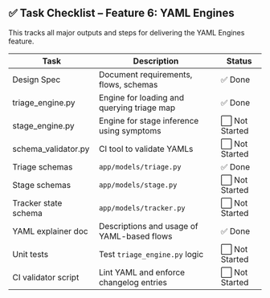 ## ✅ Task Checklist – Feature 6: YAML Engines

This tracks all major outputs and steps for delivering the YAML Engines feature.

| Task | Description | Status |
|------|-------------|--------|
| Design Spec | Document requirements, flows, schemas | ✅ Done
| triage_engine.py | Engine for loading and querying triage map | ✅ Done
| stage_engine.py | Engine for stage inference using symptoms | ⬜ Not Started
| schema_validator.py | CI tool to validate YAMLs | ⬜ Not Started
| Triage schemas | `app/models/triage.py` | ✅ Done
| Stage schemas | `app/models/stage.py` | ⬜ Not Started
| Tracker state schema | `app/models/tracker.py` | ⬜ Not Started
| YAML explainer doc | Descriptions and usage of YAML-based flows | ✅ Done
| Unit tests | Test `triage_engine.py` logic | ⬜ Not Started
| CI validator script | Lint YAML and enforce changelog entries | ⬜ Not Started